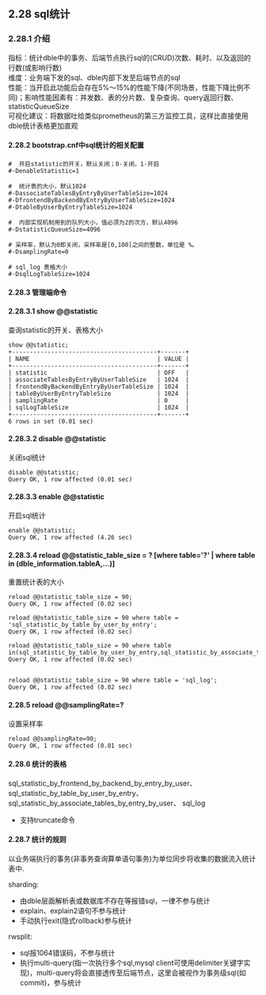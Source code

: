 ## 2.28 sql统计

### 2.28.1 介绍

指标：统计dble中的事务、后端节点执行sql的(CRUD)次数、耗时、以及返回的行数(或影响行数)  
维度：业务端下发的sql、dble内部下发至后端节点的sql  
性能：当开启此功能后会存在5%～15%的性能下降(不同场景，性能下降比例不同)；影响性能因素有：并发数、表的分片数、复杂查询、query返回行数、statisticQueueSize     
可视化建议：将数据吐给类似prometheus的第三方监控工具，这样比直接使用dble统计表格更加直观  

#### 2.28.2 bootstrap.cnf中sql统计的相关配置
```
#  开启statistic的开关，默认关闭；0-关闭，1-开启
#-DenableStatistic=1

#  统计表的大小，默认1024
#-DassociateTablesByEntryByUserTableSize=1024
#-DfrontendByBackendByEntryByUserTableSize=1024
#-DtableByUserByEntryTableSize=1024

#  内部实现机制用到的队列大小，值必须为2的次方，默认4096
#-DstatisticQueueSize=4096

# 采样率，默认为0即关闭，采样率是[0,100]之间的整数，单位是 %。
#-DsamplingRate=0

# sql_log 表格大小
#-DsqlLogTableSize=1024
```

#### 2.28.3 管理端命令
#### 2.28.3.1 show @@statistic
查询statistic的开关、表格大小
```
show @@statistic;
+-----------------------------------------+-------+
| NAME                                    | VALUE |
+-----------------------------------------+-------+
| statistic                               | OFF   |
| associateTablesByEntryByUserTableSize   | 1024  |
| frontendByBackendByEntryByUserTableSize | 1024  |
| tableByUserByEntryTableSize             | 1024  |
| samplingRate                            | 0     |
| sqlLogTableSize                         | 1024  |
+-----------------------------------------+-------+
6 rows in set (0.01 sec)
```
#### 2.28.3.2 disable @@statistic
关闭sql统计
```
disable @@statistic;
Query OK, 1 row affected (0.01 sec)
```

#### 2.28.3.3 enable @@statistic
开启sql统计
```
enable @@statistic;
Query OK, 1 row affected (4.26 sec)
```
#### 2.28.3.4 reload @@statistic_table_size = ? [where table='?' | where table in (dble_information.tableA,...)]
重置统计表的大小
```
reload @@statistic_table_size = 90;
Query OK, 1 row affected (0.02 sec)

reload @@statistic_table_size = 90 where table = 'sql_statistic_by_table_by_user_by_entry';
Query OK, 1 row affected (0.02 sec)

reload @@statistic_table_size = 90 where table in(sql_statistic_by_table_by_user_by_entry,sql_statistic_by_associate_tables_by_entry_by_user);
Query OK, 1 row affected (0.02 sec)


reload @@statistic_table_size = 90 where table = 'sql_log';
Query OK, 1 row affected (0.02 sec)
```

#### 2.28.5 reload @@samplingRate=?
设置采样率
```
reload @@samplingRate=90;
Query OK, 1 row affected (0.01 sec)
```

#### 2.28.6 统计的表格
sql_statistic_by_frontend_by_backend_by_entry_by_user、sql_statistic_by_table_by_user_by_entry、sql_statistic_by_associate_tables_by_entry_by_user、
sql_log

* 支持truncate命令

#### 2.28.7 统计的规则
以业务端执行的事务(非事务查询算单语句事务)为单位同步将收集的数据流入统计表中.

sharding:
* 由dble层面解析表或数据库不存在等报错sql，一律不参与统计 
* explain、explain2语句不参与统计
* 手动执行exit(隐式rollback)参与统计

rwsplit:
* sql报1064错误码，不参与统计
* 执行multi-query(指一次执行多个sql,mysql client可使用delimiter关键字实现)，multi-query将会直接透传至后端节点，这里会被视作为事务级sql(如commit)，参与统计
